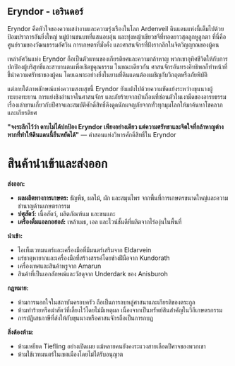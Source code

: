 ## **Eryndor \- เอรินดอร์** 

Eryndor คือหัวใจของความสง่างามและความรุ่งเรืองในโลก Ardenveil ดินแดนแห่งนี้เต็มไปด้วยป้อมปราการอันยิ่งใหญ่ หมู่บ้านชนบทที่แสนอบอุ่น และทุ่งหญ้าเขียวขจีที่ทอดยาวสุดลูกหูลูกตา ที่นี่คือศูนย์รวมของวัฒนธรรมอัศวิน การเกษตรที่มั่งคั่ง และศาสนจักรที่ฝังรากลึกในจิตวิญญาณของผู้คน

เหล่าอัศวินแห่ง Eryndor ถือเป็นตัวแทนของเกียรติยศและความกล้าหาญ พวกเขาอุทิศชีวิตให้กับการปกป้องผู้บริสุทธิ์และสาบานตนเพื่อเชิดชูคุณธรรม ในขณะเดียวกัน ศาสนจักรอันทรงอิทธิพลก็ทำหน้าที่ชี้นำความศรัทธาของผู้คน โดยเฉพาะอย่างยิ่งในยามที่ดินแดนต้องเผชิญกับวิกฤตหรือภัยพิบัติ

แต่ภายใต้ภาพลักษณ์แห่งความสงบสุขนี้ Eryndor ยังแฝงไปด้วยความขัดแย้งระหว่างขุนนางผู้ทะเยอทะยาน การแย่งชิงอำนาจในศาสนจักร และภัยร้ายจากป่าเถื่อนที่ซ่อนตัวในเงามืดของอารยธรรม เรื่องเล่าขานเกี่ยวกับปีศาจและสมบัติศักดิ์สิทธิ์ดึงดูดนักผจญภัยจากทั่วทุกมุมโลกให้มาค้นหาโชคลาภและเกียรติยศ

**"จงระลึกไว้ว่า ดาบไม่ได้ปกป้อง Eryndor เพียงอย่างเดียว แต่ความศรัทธาและจิตใจที่กล้าหาญต่างหากที่ทำให้ดินแดนนี้ยืนหยัดได้"** — คำสอนแห่งวิหารศักดิ์สิทธิ์ใน Eryndor


# สินค้านำเข้าและส่งออก

**ส่งออก:**

* **ผลผลิตทางการเกษตร:** ธัญพืช, ผลไม้, ผัก และสมุนไพร จากพื้นที่การเกษตรขนาดใหญ่และความชำนาญด้านเกษตรกรรม  
* **ปศุสัตว์:** เนื้อสัตว์, ผลิตภัณฑ์นม และขนแกะ  
* **เครื่องดื่มแอลกอฮอล์:** เหล้าเมธ, เอล และไวน์ชั้นดีที่ผลิตจากไร่องุ่นในพื้นที่

**นำเข้า:**

* ไอเท็มเวทมนตร์และเครื่องมือที่มีมนตร์เสริมจาก Eldarvein  
* แร่ธาตุหายากและเครื่องมือที่สร้างสรรค์โดยช่างฝีมือจาก Kundorath  
* เครื่องเทศและสินค้าหรูจาก Amarun  
* สินค้าที่เป็นเอกลักษณ์และวัสดุจาก Underdark ของ Anisburoh

**กฎหมาย:**

* ห้ามการนอกใจในสถาบันครอบครัว ถือเป็นการลบหลู่ศาสนาและเกียรติของตระกูล  
* ห้ามทำร้ายหรือฆ่าสัตว์ที่เลี้ยงไว้โดยไม่มีเหตุผล เนื่องจากเป็นทรัพย์สินสำคัญในวิถีเกษตรกรรม  
* การปฏิเสธภาษีที่ส่งให้กับขุนนางหรือศาสนจักรถือเป็นการกบฏ

**สิ่งต้องห้าม:**

* ห้ามเหยียด Tiefling อย่างเปิดเผย แม้หลายคนยังคงระแวงสายเลือดปีศาจของพวกเขา  
* ห้ามใช้เวทมนตร์ในเขตเมืองโดยไม่ได้รับอนุญาต